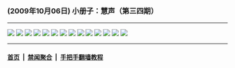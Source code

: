 ### (2009年10月06日) 小册子：慧声（第三四期） 

---

<img src="http://qikan.minghui.org/mhqkpage/qikanimage/2009/10/06/huisheng-b-34-pdf-online1.png"/> 

<img src="http://qikan.minghui.org/mhqkpage/qikanimage/2009/10/06/huisheng-b-34-pdf-online2.png"/> 

<img src="http://qikan.minghui.org/mhqkpage/qikanimage/2009/10/06/huisheng-b-34-pdf-online3.png"/> 

<img src="http://qikan.minghui.org/mhqkpage/qikanimage/2009/10/06/huisheng-b-34-pdf-online4.png"/> 

<img src="http://qikan.minghui.org/mhqkpage/qikanimage/2009/10/06/huisheng-b-34-pdf-online5.png"/> 

<img src="http://qikan.minghui.org/mhqkpage/qikanimage/2009/10/06/huisheng-b-34-pdf-online6.png"/> 

<img src="http://qikan.minghui.org/mhqkpage/qikanimage/2009/10/06/huisheng-b-34-pdf-online7.png"/> 

<img src="http://qikan.minghui.org/mhqkpage/qikanimage/2009/10/06/huisheng-b-34-pdf-online8.png"/> 

<img src="http://qikan.minghui.org/mhqkpage/qikanimage/2009/10/06/huisheng-b-34-pdf-online9.png"/> 

<img src="http://qikan.minghui.org/mhqkpage/qikanimage/2009/10/06/huisheng-b-34-pdf-online10.png"/> 

<img src="http://qikan.minghui.org/mhqkpage/qikanimage/2009/10/06/huisheng-b-34-pdf-online11.png"/> 

<img src="http://qikan.minghui.org/mhqkpage/qikanimage/2009/10/06/huisheng-b-34-pdf-online12.png"/> 

<img src="http://qikan.minghui.org/mhqkpage/qikanimage/2009/10/06/huisheng-b-34-pdf-online13.png"/> 

<img src="http://qikan.minghui.org/mhqkpage/qikanimage/2009/10/06/huisheng-b-34-pdf-online14.png"/> 



---

#### [首页](../../../..) &nbsp;|&nbsp; [禁闻聚合](https://github.com/gfw-breaker/banned-news) &nbsp;|&nbsp; [手把手翻墙教程](https://github.com/gfw-breaker/guides) 
